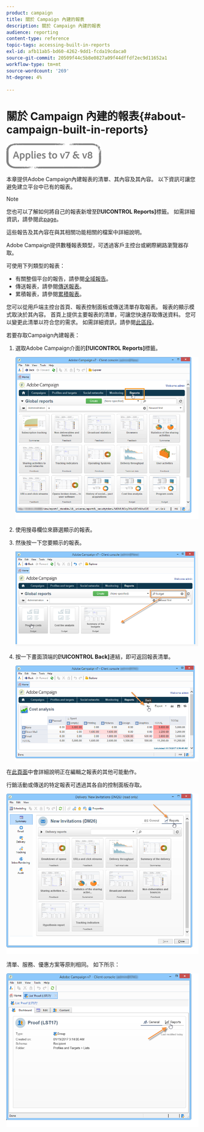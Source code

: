```yaml
---
product: campaign
title: 關於 Campaign 內建的報表
description: 關於 Campaign 內建的報表
audience: reporting
content-type: reference
topic-tags: accessing-built-in-reports
exl-id: afb11ab5-bd60-4262-9dd1-fcda19cdaca0
source-git-commit: 20509f44c5b8e0827a09f44dffdf2ec9d11652a1
workflow-type: tm+mt
source-wordcount: '269'
ht-degree: 4%

---
```


# 關於 Campaign 內建的報表{#about-campaign-built-in-reports}

![](../../assets/common.svg)

本章提供Adobe Campaign內建報表的清單、其內容及其內容。 以下資訊可讓您避免建立平台中已有的報表。

>[!NOTE]
>
>您也可以了解如何將自己的報表新增至&#x200B;**[!UICONTROL Reports]**&#x200B;標籤。 如需詳細資訊，請參閱此[page](../../reporting/using/configuring-access-to-the-report.md#defining-the-filtering-options)。

這些報告及其內容在與其相關功能相關的檔案中詳細說明。

Adobe Campaign提供數種報表類型，可透過客戶主控台或網際網路瀏覽器存取。

可使用下列類型的報表：

* 有關整個平台的報告，請參閱[全域報告](../../reporting/using/global-reports.md)。
* 傳送報表，請參閱[傳送報表](../../reporting/using/delivery-reports.md)。
* 累積報表，請參閱[累積報表](../../reporting/using/cumulative-reports.md)。

您可以從用戶端主控台首頁、報表控制面板或傳送清單存取報表。 報表的顯示模式取決於其內容。 首頁上提供主要報表的清單，可讓您快速存取傳送資料。 您可以變更此清單以符合您的需求。 如需詳細資訊，請參閱[此區段](../../reporting/using/about-reports-creation-in-campaign.md)。

若要存取Campaign內建報表：

1. 選取Adobe Campaign介面的&#x200B;**[!UICONTROL Reports]**&#x200B;標籤。

   ![](assets/reporting_access_from_home.png)

1. 使用搜尋欄位來篩選顯示的報表。

1. 然後按一下您要顯示的報表。

   ![](assets/reporting_edit_a_report.png)

1. 按一下畫面頂端的&#x200B;**[!UICONTROL Back]**&#x200B;連結，即可返回報表清單。

   ![](assets/reporting_back_button.png)

在[此頁面](../../reporting/using/actions-on-reports.md)中會詳細說明正在編輯之報表的其他可能動作。

行銷活動或傳送的特定報表可透過其各自的控制面板存取。

![](assets/reporting_on_a_delivery.png)

清單、服務、優惠方案等原則相同。 如下所示：

![](assets/reporting_on_an_offer.png)

